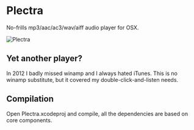 # Plectra

No-frills mp3/aac/ac3/wav/aiff audio player for OSX.

![Plectra](https://raw.github.com/oxullo/Plectra/master/plectra-screenshot.png)

## Yet another player?

In 2012 I badly missed winamp and I always hated iTunes. This is no winamp
substitute, but it covered my double-click-and-listen needs.

## Compilation

Open Plectra.xcodeproj and compile, all the dependencies are based on core components.
